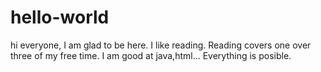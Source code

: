 # hello-world
hi everyone, I am glad to be here.
I like reading. Reading covers one over three of my free time.
I am good at java,html...
Everything is posible.
